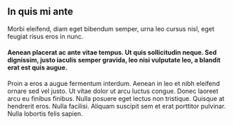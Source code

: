 ## In quis mi ante

Morbi eleifend, diam eget bibendum semper, urna leo cursus nisl, eget feugiat risus eros in nunc.
#### Aenean placerat ac ante vitae tempus. Ut quis sollicitudin neque. Sed dignissim, justo iaculis semper gravida, leo nisi vulputate leo, a blandit erat est quis augue.
 Proin a eros a augue fermentum interdum. Aenean in leo et nibh eleifend ornare sed vel justo. Ut vitae dolor ut arcu luctus congue. Donec laoreet arcu eu finibus finibus. Nulla posuere eget lectus non tristique. Quisque at hendrerit eros.
 Nulla facilisi. Aliquam suscipit sem et erat porttitor pulvinar. Nulla lobortis felis sapien. 

